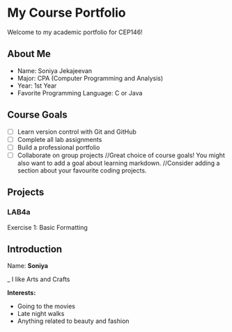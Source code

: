 # My Course Portfolio

Welcome to my academic portfolio for CEP146!

## About Me
- Name: Soniya Jekajeevan
- Major: CPA (Computer Programming and Analysis)
- Year: 1st Year 
- Favorite Programming Language: C or Java

## Course Goals 
- [ ] Learn version control with Git and GitHub
- [ ] Complete all lab assignments
- [ ] Build a professional portfolio
- [ ] Collaborate on group projects
//Great choice of course goals! You might also want to add a goal about learning markdown.
//Consider adding a section about your favourite coding projects.

## Projects
### LAB4a
Exercise 1: Basic Formatting

## Introduction
Name: **Soniya**

_ I like Arts and Crafts

**Interests:**  
- Going to the movies  
- Late night walks  
- Anything related to beauty and fashion 


